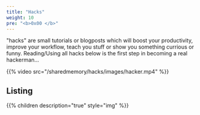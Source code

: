 ```yaml
---
title: "Hacks"
weight: 10
pre: "<b>0x00 </b>"
---
```


"hacks" are small tutorials or blogposts which will boost your productivity, improve your workflow, teach you stuff or show you something currious or funny. Reading/Using all hacks below is the first step in becoming a real hackerman...

{{% video src="/sharedmemory/hacks/images/hacker.mp4" %}}

## Listing

{{% children description="true" style="img" %}}
